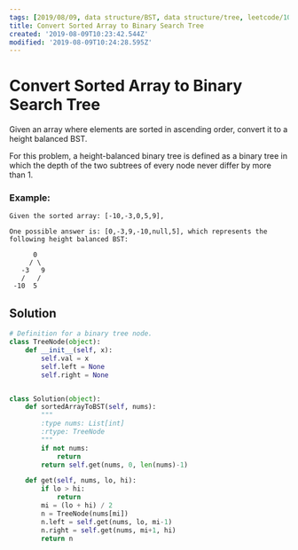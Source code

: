 ```yaml
---
tags: [2019/08/09, data structure/BST, data structure/tree, leetcode/108]
title: Convert Sorted Array to Binary Search Tree
created: '2019-08-09T10:23:42.544Z'
modified: '2019-08-09T10:24:28.595Z'
---
```


# Convert Sorted Array to Binary Search Tree

Given an array where elements are sorted in ascending order, convert it to a height balanced BST.

For this problem, a height-balanced binary tree is defined as a binary tree in which the depth of the two subtrees of every node never differ by more than 1.

### Example:

```
Given the sorted array: [-10,-3,0,5,9],

One possible answer is: [0,-3,9,-10,null,5], which represents the following height balanced BST:

      0
     / \
   -3   9
   /   /
 -10  5
```

## Solution

```python
# Definition for a binary tree node.
class TreeNode(object):
    def __init__(self, x):
        self.val = x
        self.left = None
        self.right = None


class Solution(object):
    def sortedArrayToBST(self, nums):
        """
        :type nums: List[int]
        :rtype: TreeNode
        """
        if not nums:
            return
        return self.get(nums, 0, len(nums)-1)

    def get(self, nums, lo, hi):
        if lo > hi:
            return
        mi = (lo + hi) / 2
        n = TreeNode(nums[mi])
        n.left = self.get(nums, lo, mi-1)
        n.right = self.get(nums, mi+1, hi)
        return n
```
